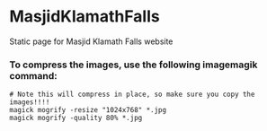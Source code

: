 # MasjidKlamathFalls
Static page for Masjid Klamath Falls website

### To compress the images, use the following imagemagik command:
```
# Note this will compress in place, so make sure you copy the images!!!!
magick mogrify -resize "1024x768" *.jpg
magick mogrify -quality 80% *.jpg
```
